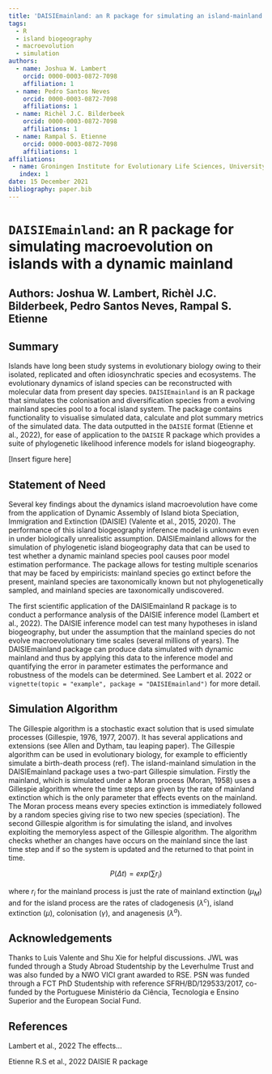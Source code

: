 ```yaml
---
title: 'DAISIEmainland: an R package for simulating an island-mainland system for macroevolution on islands'
tags:
  - R
  - island biogeography
  - macroevolution
  - simulation
authors:
  - name: Joshua W. Lambert
    orcid: 0000-0003-0872-7098
    affiliation: 1
  - name: Pedro Santos Neves
    orcid: 0000-0003-0872-7098
    affiliations: 1
  - name: Richèl J.C. Bilderbeek
    orcid: 0000-0003-0872-7098
    affiliations: 1
  - name: Rampal S. Etienne
    orcid: 0000-0003-0872-7098
    affiliations: 1
affiliations:
 - name: Groningen Institute for Evolutionary Life Sciences, University of Groningen, Box 11103, 9700 CC Groningen, The Netherlands
   index: 1
date: 15 December 2021
bibliography: paper.bib
---
```


# `DAISIEmainland`: an R package for simulating macroevolution on islands with a dynamic mainland

## Authors: Joshua W. Lambert, Richèl J.C. Bilderbeek, Pedro Santos Neves, Rampal S. Etienne

## Summary

Islands have long been study systems in evolutionary biology owing to their isolated, replicated and often idiosynchratic species and ecosystems. The evolutionary dynamics of island species can be reconstructed with molecular data from present day species. `DAISIEmainland` is an R package that simulates the colonisation and diversification species from a evolving mainland species pool to a focal island system. The package contains functionality to visualise simulated data, calculate and plot summary metrics of the simulated data. The data outputted in the `DAISIE` format (Etienne et al., 2022), for ease of application to the `DAISIE` R package which provides a suite of phylogenetic likelihood inference models for island biogeography.

[Insert figure here]

## Statement of Need

Several key findings about the dynamics island macroevolution have come from the application of Dynamic Assembly of Island biota Speciation, Immigration and Extinction (DAISIE) (Valente et al., 2015, 2020). The performance of this island biogeography inference model is unknown even in under biologically unrealistic assumption. DAISIEmainland allows for the simulation of phylogenetic island biogeography data that can be used to test whether a dynamic mainland species pool causes poor model estimation performance. The package allows for testing multiple scenarios that may be faced by empiricists: mainland species go extinct before the present, mainland species are taxonomically known but not phylogenetically sampled, and mainland species are taxonomically undiscovered. 

The first scientific application of the DAISIEmainland R package is to conduct a performance analysis of the DAISIE inference model (Lambert et al., 2022). The DAISIE inference model can test many hypotheses in island biogeography, but under the assumption that the mainland species do not evolve macroevolutionary time scales (several millions of years). The DAISIEmainland package can produce data simulated with dynamic mainland and thus by applying this data to the inference model and quantifying the error in parameter estimates the performance and robustness of the models can be determined. See Lambert et al. 2022 or `vignette(topic = "example", package = "DAISIEmainland")` for more detail.

## Simulation Algorithm

The Gillespie algorithm is a stochastic exact solution that is used simulate processes (Gillespie, 1976, 1977, 2007). It has several applications and extensions (see Allen and Dytham, tau leaping paper). The Gillespie algorithm can be used in evolutionary biology, for example to efficiently simulate a birth-death process (ref). The island-mainland simulation in the DAISIEmainland package uses a two-part Gillespie simulation. Firstly the mainland, which is simulated under a Moran process (Moran, 1958) uses a Gillespie algorithm where the time steps are given by the rate of mainland extinction which is the only parameter that effects events on the mainland. The Moran process means every species extinction is immediately followed by a random species giving rise to two new species (speciation). The second Gillespie algorithm is for simulating the island, and involves exploiting the memoryless aspect of the Gillespie algorithm. The algorithm checks whether an changes have occurs on the mainland since the last time step and if so the system is updated and the returned to that point in time.

$$ P(\Delta t) = exp(\sum r_i) $$

where $r_i$ for the mainland process is just the rate of mainland extinction ($\mu_M$) and for the island process are the rates of cladogenesis ($\lambda^c$), island extinction ($\mu$), colonisation ($\gamma$), and anagenesis ($\lambda^a$).  

## Acknowledgements

Thanks to Luis Valente and Shu Xie for helpful discussions. JWL was funded through a Study Abroad Studentship by the Leverhulme Trust and was also funded by a NWO VICI grant awarded to RSE. PSN was funded through a FCT PhD Studentship with reference SFRH/BD/129533/2017, co-funded by the Portuguese Ministério da Ciência, Tecnologia e Ensino Superior and the European Social Fund.

## References

Lambert et al., 2022 The effects...

Etienne R.S et al., 2022 DAISIE R package